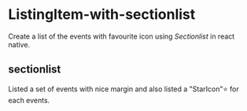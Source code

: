 # ListingItem-with-sectionlist

Create a list of the events with favourite icon using *Sectionlist* in react native.

## sectionlist

 Listed a set of events with nice margin and also listed a "StarIcon":star: for each events.
